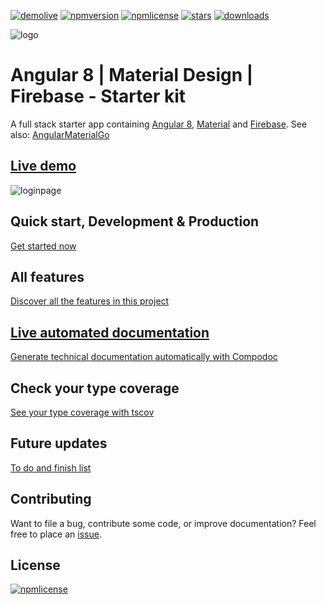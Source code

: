[![demolive](https://img.shields.io/badge/demo-live-green.svg)](http://gureum.jerouw.nl/)
[![npmversion](https://img.shields.io/npm/v/gureum.svg)]()
[![npmlicense](https://img.shields.io/npm/l/gureum.svg)](https://github.com/jeroenouw/AngularMaterialFirebase/blob/master/LICENSE/)
[![stars](https://img.shields.io/github/stars/jeroenouw/AngularMaterialFirebase.svg)](https://github.com/jeroenouw/AngularMaterialFirebase/stargazers)
[![downloads](https://img.shields.io/npm/dt/gureum.svg)]()

![logo](https://jerouw.nl/wp-content/uploads/2017/05/ngfbmd.png "Logo")

# Angular 8 | Material Design | Firebase - Starter kit

A full stack starter app containing [Angular 8](https://angular.io), [Material](https://material.io/) and [Firebase](https://firebase.google.com/). See also: [AngularMaterialGo](https://github.com/jeroenouw/AngularMaterialGo)

## [Live demo](http://gureum.jerouw.nl)

![loginpage](https://jerouw.nl/wp-content/uploads/2017/05/ngfbmdprintscreen.png "Logo")

## Quick start, Development & Production

[Get started now](https://github.com/jeroenouw/AngularMaterialFirebase/blob/master/docs/DEVELOPER.md)

## All features

[Discover all the features in this project](https://github.com/jeroenouw/AngularMaterialFirebase/blob/master/docs/FEATURES.md)

## [Live automated documentation](http://gureum-docs.jerouw.nl)

[Generate technical documentation automatically with Compodoc](https://github.com/jeroenouw/AngularMaterialFirebase/blob/master/docs/COMPODOC.md)

## Check your type coverage

[See your type coverage with tscov](https://github.com/jeroenouw/AngularMaterialFirebase/blob/master/docs/TSCOV.md)

## Future updates

[To do and finish list](https://github.com/jeroenouw/AngularMaterialFirebase/blob/master/docs/TODO.md)

## Contributing

Want to file a bug, contribute some code, or improve documentation? Feel free to place an [issue](https://github.com/jeroenouw/AngularMaterialFirebase/issues).

## License

[![npmlicense](https://img.shields.io/npm/l/gureum.svg)](https://github.com/jeroenouw/AngularMaterialFirebase/blob/master/LICENSE/)
